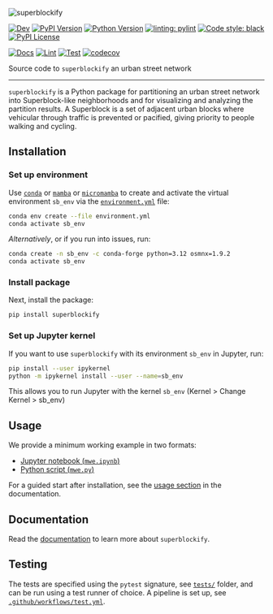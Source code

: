 ![superblockify](superblockify_logo.png "superblockify")

[![Dev](https://img.shields.io/badge/docs-dev-blue.svg)](https://NERDSITU.github.io/superblockify/)
[![PyPI Version](https://badge.fury.io/py/superblockify.svg)](https://pypi.org/project/superblockify/)
[![Python Version](https://img.shields.io/pypi/pyversions/superblockify)](https://pypi.org/project/superblockify/)
[![linting: pylint](https://img.shields.io/badge/linting-pylint-yellowgreen)](https://github.com/PyCQA/pylint)
[![Code style: black](https://img.shields.io/badge/code%20style-black-000000.svg)](https://github.com/psf/black)
[![PyPI License](https://img.shields.io/pypi/l/superblockify)](https://pypi.org/project/superblockify/)

[![Docs](https://github.com/NERDSITU/superblockify/actions/workflows/docs.yml/badge.svg)](https://github.com/NERDSITU/superblockify/actions/workflows/docs.yml)
[![Lint](https://github.com/NERDSITU/superblockify/actions/workflows/lint.yml/badge.svg)](https://github.com/NERDSITU/superblockify/actions/workflows/lint.yml)
[![Test](https://github.com/NERDSITU/superblockify/actions/workflows/test.yml/badge.svg)](https://github.com/NERDSITU/superblockify/actions/workflows/test.yml)
[![codecov](https://codecov.io/gh/NERDSITU/superblockify/branch/main/graph/badge.svg?token=AS72IFT2Q4)](https://codecov.io/gh/NERDSITU/superblockify)

Source code to `superblockify` an urban street network

---

`superblockify` is a Python package for partitioning an urban street network into
Superblock-like neighborhoods and for visualizing and analyzing the partition results. A
Superblock is a set of adjacent urban blocks where vehicular through traffic is
prevented or pacified, giving priority to people walking and cycling.

## Installation

### Set up environment
Use [`conda`](https://docs.conda.io/projects/conda/en/latest/index.html) or [`mamba`](https://mamba.readthedocs.io/en/latest/installation/mamba-installation.html) or [`micromamba`](https://mamba.readthedocs.io/en/latest/installation/micromamba-installation.html)
to create and activate the virtual environment `sb_env` via the [`environment.yml`](environment.yml) file:

```bash
conda env create --file environment.yml
conda activate sb_env
```

*Alternatively*, or if you run into issues, run:

```bash
conda create -n sb_env -c conda-forge python=3.12 osmnx=1.9.2
conda activate sb_env
```

### Install package
Next, install the package:

```bash
pip install superblockify
```

### Set up Jupyter kernel
If you want to use `superblockify` with its environment `sb_env` in Jupyter, run:

```bash
pip install --user ipykernel
python -m ipykernel install --user --name=sb_env
```

This allows you to run Jupyter with the kernel `sb_env` (Kernel > Change Kernel > sb_env)


## Usage

We provide a minimum working example in two formats: 

* [Jupyter notebook (`mwe.ipynb`)](mwe.ipynb)
* [Python script (`mwe.py`)](scripts/examples/mwe.py)

For a guided start after installation, see the [usage section](https://superblockify.city/usage/) in the documentation.

## Documentation

Read the [documentation](https://superblockify.city) to learn more about `superblockify`.


## Testing

The tests are specified using the `pytest` signature, see [`tests/`](tests/) folder, and
can be run using a test runner of choice.
A pipeline is set up, see [`.github/workflows/test.yml`](.github/workflows/test.yml).
